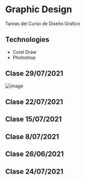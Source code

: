 # Graphic Design
Tareas del Curso de Diseño Grafico

## Technologies

* Corel Draw
* Photoshop

Clase 29/07/2021
----------------

![image](https://github.com/Kennethowl/Graphic-Design/blob/main/Dise%C3%B1o%20Grafico/Photoshop/Clase29_07/11a-ColorOjos.jpg)

Clase 22/07/2021
----------------

Clase 15/07/2021
----------------

Clase 8/07/2021
----------------

Clase 26/06/2021
----------------

Clase 24/07/2021
----------------

